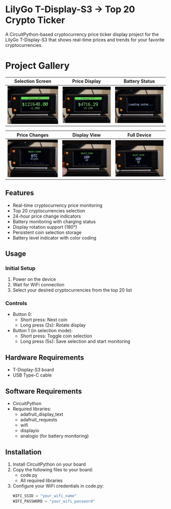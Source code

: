 # LilyGo T-Display-S3 -> Top 20 Crypto Ticker

A CircuitPython-based cryptocurrency price ticker display project for the LilyGo T-Display-S3 that shows real-time prices and trends for your favorite cryptocurrencies.

# Project Gallery

<div align="center">

| Selection Screen | Price Display | Battery Status |
|:---------------:|:-------------:|:--------------:|
| <img src="/images/1.jpg" width="250" alt="Selection Screen"> | <img src="/images/2.jpg" width="250" alt="Price Display"> | <img src="/images/4.jpg" width="250" alt="Battery Status"> |

| Price Changes | Display View | Full Device |
|:------------:|:------------:|:-----------:|
| <img src="/images/5.jpg" width="250" alt="Price Changes"> | <img src="/images/6.jpg" width="250" alt="Display View"> | <img src="/images/7.jpg" width="250" alt="Full Device View"> |

</div>


## Features

- Real-time cryptocurrency price monitoring
- Top 20 cryptocurrencies selection
- 24-hour price change indicators
- Battery monitoring with charging status
- Display rotation support (180°)
- Persistent coin selection storage
- Battery level indicator with color coding

## Usage

### Initial Setup
1. Power on the device
2. Wait for WiFi connection
3. Select your desired cryptocurrencies from the top 20 list

### Controls
- Button 0:
  - Short press: Next coin
  - Long press (2s): Rotate display
- Button 1 (in selection mode):
  - Short press: Toggle coin selection
  - Long press (5s): Save selection and start monitoring

## Hardware Requirements

- T-Display-S3 board
- USB Type-C cable

## Software Requirements

- CircuitPython
- Required libraries:
  - adafruit_display_text
  - adafruit_requests
  - wifi
  - displayio
  - analogio (for battery monitoring)

## Installation

1. Install CircuitPython on your board
2. Copy the following files to your board:
   - code.py
   - All required libraries
3. Configure your WiFi credentials in code.py:
   ```python
   WIFI_SSID = "your_wifi_name"
   WIFI_PASSWORD = "your_wifi_password"
   ```
